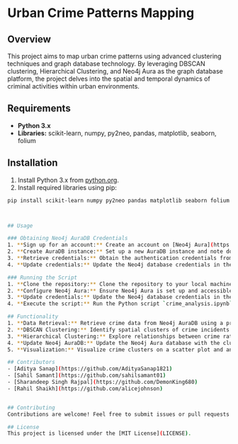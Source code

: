 # Urban Crime Patterns Mapping

## Overview
This project aims to map urban crime patterns using advanced clustering techniques and graph database technology. By leveraging DBSCAN clustering, Hierarchical Clustering, and Neo4j Aura as the graph database platform, the project delves into the spatial and temporal dynamics of criminal activities within urban environments.

## Requirements
- **Python 3.x**
- **Libraries:** scikit-learn, numpy, py2neo, pandas, matplotlib, seaborn, folium

## Installation
1. Install Python 3.x from [python.org](https://www.python.org/downloads/).
2. Install required libraries using pip:
```bash
pip install scikit-learn numpy py2neo pandas matplotlib seaborn folium



## Usage

### Obtaining Neo4j AuraDB Credentials
1. **Sign up for an account:** Create an account on [Neo4j Aura](https://neo4j.com/cloud/aura/).
2. **Create AuraDB instance:** Set up a new AuraDB instance and note down the connection URL provided.
3. **Retrieve credentials:** Obtain the authentication credentials from Neo4j Aura.
4. **Update credentials:** Update the Neo4j database credentials in the source code (`crime_analysis.ipynb`) with the obtained credentials.

### Running the Script
1. **Clone the repository:** Clone the repository to your local machine.
2. **Configure Neo4j Aura:** Ensure Neo4j Aura is set up and accessible.
3. **Update credentials:** Update the Neo4j database credentials in the source code (`crime_analysis.ipynb`).
4. **Execute the script:** Run the Python script `crime_analysis.ipynb`.

## Functionality
1. **Data Retrieval:** Retrieve crime data from Neo4j AuraDB using a predefined Cypher query.
2. **DBSCAN Clustering:** Identify spatial clusters of crime incidents using DBSCAN clustering.
3. **Hierarchical Clustering:** Explore relationships between crime rates and socio-economic factors using Hierarchical Clustering.
4. **Update Neo4j AuraDB:** Update the Neo4j Aura database with the clustering results.
5. **Visualization:** Visualize crime clusters on a scatter plot and an interactive map.

## Contributors
- [Aditya Sanap](https://github.com/AdityaSanap1821)
- [Sahil Samant](https://github.com/sahilsamant01)
- [Sharandeep Singh Rajpal](https://github.com/DemonKing680)
- [Rahil Shaikh](https://github.com/alicejohnson)


## Contributing
Contributions are welcome! Feel free to submit issues or pull requests.

## License
This project is licensed under the [MIT License](LICENSE).
